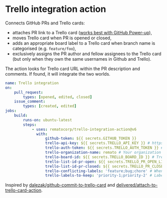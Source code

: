 # Trello integration action

Connects GitHub PRs and Trello cards:

-   attaches PR link to a Trello card ([works best with GitHub Power-up](https://trello.com/power-ups/55a5d916446f517774210004/github)),
-   moves Trello card when PR is opened or closed,
-   adds an appropriate board label to a Trello card when branch name is categorised (e.g. `feature/foo`),
-   exclusively assigns the PR author and fellow assignees to the Trello card (but only when they own the same usernames in Github and Trello).

The action looks for Trello card URL within the PR description and comments. If found, it will integrate the two worlds.

```yaml
name: Trello integration
on:
    pull_request:
        types: [opened, edited, closed]
    issue_comment:
        types: [created, edited]
jobs:
    build:
        runs-on: ubuntu-latest
        steps:
            - uses: rematocorp/trello-integration-action@v6
              with:
                  github-token: ${{ secrets.GITHUB_TOKEN }}
                  trello-api-key: ${{ secrets.TRELLO_API_KEY }} # https://trello.com/app-key
                  trello-auth-token: ${{ secrets.TRELLO_AUTH_TOKEN }} # https://trello.com/app-key then click generate a token
                  trello-organization-name: remato # Your organization name to avoid assigning cards to outside members, edit your workspace details and look for the short name
                  trello-board-id: ${{ secrets.TRELLO_BOARD_ID }} # Trello board ID where to move the cards, visit a board then append .json to url to find id
                  trello-list-id-pr-open: ${{ secrets.TRELLO_PR_OPEN_LIST_ID }} # Trello list ID for open pull request, visit a board then append .json to url to find id
                  trello-list-id-pr-closed: ${{ secrets.TRELLO_PR_CLOSED_LIST_ID }} # Trello list ID for closed pull request, visit a board then append .json to url to find id
                  trello-conflicting-labels: 'feature;bug;chore' # When a card has one of these labels then branch category label is not assigned
                  trello-labels-to-keep: 'priority-1;priority-2' # Labels that would need to be returned to the card when moving from one board to another (in case of custom automation that removes labels)
```

Inspired by [dalezak/github-commit-to-trello-card](https://github.com/dalezak/github-commit-to-trello-card) and [delivered/attach-to-trello-card-action](https://github.com/delivered/attach-to-trello-card-action).
